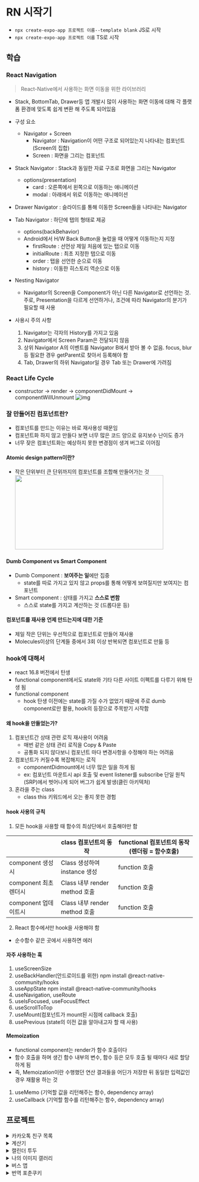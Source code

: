 # RN 시작기

- `npx create-expo-app 프로젝트 이름--template blank` JS로 시작
- `npx create-expo-app 프로젝트 이름` TS로 시작

## 학습

### React Navigation

> React-Native에서 사용하는 화면 이동을 위한 라이브러리

- Stack, BottomTab, Drawer등 앱 개발시 많이 사용하는 화면 이동에 대해 각 플랫폼 환경에 맞도록 쉽게 변환 해 주도록 되어있음
- 구성 요소
  - Navigator + Screen
    - Navigator : Navigation이 어떤 구조로 되어있는지 나타내는 컴포넌트(Screen의 집합)
    - Screen : 화면을 그리는 컴포넌트
- Stack Navigator : Stack과 동일한 자료 구조로 화면을 그리는 Navigator
  - options(presentation)
    - card : 오른쪽에서 왼쪽으로 이동하는 애니메이션
    - modal : 아래에서 위로 이동하는 애니메이션
- Drawer Navigator : 슬라이드를 통해 이동한 Screen들을 나타내는 Navigator
- Tab Navigator : 하단에 탭의 형태로 제공

  - options(backBehavior)
  - Android에서 H/W Back Button을 눌렀을 때 어떻게 이동하는지 지정
    - firstRoute : 선언상 제일 처음에 있는 탭으로 이동
    - initialRoute : 최초 지정한 탭으로 이동
    - order : 탭을 선언한 순으로 이동
    - history : 이동한 히스토리 역순으로 이동

- Nesting Navigator

  - Navigator의 Screen을 Component가 아닌 다른 Navigator로 선언하는 것. 주로, Presentation을 다르게 선언하거나, 조건에 따라 Navigator의 분기가 필요할 때 사용

- 사용시 주의 사항
  1. Navigator는 각자의 History를 가지고 있음
  2. Navigator에서 Screen Param은 전달되지 않음
  3. 상위 Navigator A의 이벤트를 Navigator B에서 받아 볼 수 없음. focus, blur등 필요한 경우 getParent로 찾아서 등록해야 함
  4. Tab, Drawer의 하위 Navigator일 경우 Tab 또는 Drawer에 가려짐

### React Life Cycle

- constructor -> render -> componentDidMount -> componentWillUnmount
  ![img]()

### 잘 만들어진 컴포넌트란?

- 컴포넌트를 만드는 이유는 바로 재사용성 때문임
- 컴포넌트화 하지 않고 만들다 보면 너무 많은 코드 양으로 유지보수 난이도 증가
- 너무 잦은 컴포넌트화는 예상하지 못한 변경점이 생겨 버그로 이어짐

#### Atomic design pattern이란?

- 작은 단위부터 큰 단위까지의 컴포넌트를 조합해 만들어가는 것
  <img src="https://github.com/user-attachments/assets/e6f4fc5e-6585-4a13-8bc1-7d2124926a99"  width="400" height="200"/>

#### Dumb Component vs Smart Component

- Dumb Component : **보여주는 일**에만 집중
  - state를 따로 가지고 있지 않고 props를 통해 어떻게 보여질지만 보여지는 컴포넌트
- Smart component : 상태를 가지고 **스스로 변함**
  - 스스로 state를 가지고 계산하는 것 (드롭다운 등)

#### 컴포넌트를 재사용 언제 만드는지에 대한 기준

- 제일 작은 단위는 우선적으로 컴포넌트로 만들어 재사용
- Molecules이상의 단계들 중에서 3회 이상 반복되면 컴포넌트로 만듦 등

### hook에 대해서

- react 16.8 버전에서 탄생
- functional component에서도 state와 기타 다른 사이트 이펙트를 다루기 위해 탄생 됨
- functional component
  - hook 탄생 이전에는 state를 가질 수가 없었기 때문에 주로 dumb component로만 활용, hook의 등장으로 주목받기 시작함

#### 왜 hook을 만들었는가?

1. 컴포넌트간 상태 관련 로직 재사용이 어려움
   - 매번 같은 상태 관리 로직을 Copy & Paste
   - 공통화 되지 않다보니 컴포넌트 마다 변경사항을 수정해야 하는 어려움
2. 컴포넌트가 커질수록 복잡해지는 로직
   - componentDidmount에서 너무 많은 일을 하게 됨
   - ex: 컴포넌트 마운트시 api 호출 및 event listener를 subscribe 단일 원칙(SRP)에서 벗어나게 되어 버그가 쉽게 발생(클린 아키텍처)
3. 혼라을 주는 class
   - class this 키워드에서 오는 좋지 못한 경험

#### hook 사용의 규칙

1. 모든 hook을 사용할 때 함수의 최상단에서 호출해야만 함

|                       | class 컴포넌트의 동작         | functional 컴포넌트의 동작(렌더링 = 함수호출) |
| --------------------- | ----------------------------- | --------------------------------------------- |
| component 생성 시     | Class 생성하여 instance 생성  | function 호출                                 |
| component 최초 렌더시 | Class 내부 render method 호출 | function 호출                                 |
| component 업데이트시  | Class 내부 render method 호출 | function 호출                                 |

2. React 함수에서만 hook을 사용해야 함

- 순수함수 같은 곳에서 사용하면 에러

#### 자주 사용하는 훅

1. useScreenSize
2. useBackHandler(안드로이드를 위한) npm install @react-native-community/hooks
3. useAppState npm install @react-native-community/hooks
4. useNavigation, useRoute
5. uselsFocused, useFocusEffect
6. useScrollToTop
7. useMount(컴포넌트가 mount된 시점에 callback 호출)
8. usePrevious (state의 이전 값을 알아내고자 할 때 사용)

#### Memoization

- functional component는 render가 함수 호출이다
- 함수 호출을 하며 생긴 함수 내부의 변수, 함수 등은 모두 호출 될 때마다 새로 할당하게 됨
- 즉, Memoization이란 수행했던 연산 결과들을 어딘가 저장한 뒤 동일한 입력값인 경우 재활용 하는 것

1. useMemo (기억할 값을 리턴해주는 함수, dependency array)
2. useCallback (기억할 함수를 리턴해주는 함수, dependency array)

## 프로젝트

<details>
<summary>카카오톡 친구 목록</summary>
<div markdown="1">
<img src="https://github.com/user-attachments/assets/e6079446-f05c-4caf-957d-610eaab35d4b"  width="200" height="400"/>

### 노치 영역

- 아이폰 X부터 생긴 화면 상하단의 영역을 노치라 부르며, 노치 영역 부터 렌더링
- 대처 방법
  1. 최상단 컴포넌트를 SafeAreaView 사용(안드로이드,아이폰)
  2. 라이브러리 사용()
     - `react-native-iphone-x-helper`(2022년 11월 부터 아카이빙 됨)
     - 대체 라이브러리 : `react-native-safe-area-context`

### 아이콘

- https://icons.expo.fyi/Index

### ScrollView vs FlatList

- ScrollView 역할 : 데이터가 단순히 화면에 벗어났을 때 스크롤을 생성해서 스와이프를 통해 벗어난 부분을 보여줄 수 있게 해주는데에 목적이 있음. 따라서 데이터의 양이 많지 않고 고정적일 때 사용(그러므로 friendList에 사용하기엔 적절하지 않음)
- FlatList : 한 번에 모든 데이터 대신에 화면에 보여지는 부분만을 렌더링 하기 때문에 스크롤 뷰에 비해 압도적인 성능을 보여줌.

### 스타일

- inline : 만약 서비스가 커지면 inline은 최적화 측면에서는 좋지 않음. 이유는 렌더링 될 때마다 새로운 object가 할당되기 때문
- StyleSheet : 어떤 스타일인지 또 한번 들어가봐야 하는 단점 있음
- Styled Component : 네이밍을 직접할 수 있으므로 StyleSheet보다 직관적

</div>
</details>

<details>
<summary>계산기</summary>
<div markdown="2">
<img src="https://github.com/user-attachments/assets/6df7f50b-0107-4f65-a441-9762694986d9"  width="200" height="400"/>

### UI

- 직관적이게 하기 위해 flex로 행을 나눈 뒤, 위에서 아래로 UI 그리기
- 7 ~ 9, 4 ~ 6, 1 ~ 3 부분은 같은 로직이라 배열 생성 후 map함수로 로직단축

### TextView 글자 수에 따라 글자 크기 줄이기

- `adjustsFontSizeToFit` 사용,
- `numberOfLines` 속성 이용해 한 줄로
- `minimumFontScale` 이용해 최소 크기 지정

### UI와 로직 분리

- custom hook으로 UI와 로직 분리

</div>
</details>

<details>
<summary>캘린더 투두</summary>
<div markdown="3">

<img src="https://github.com/user-attachments/assets/46c8c6ae-e816-4530-a460-b5af197dbc36"  width="200" height="400"/>

### UI

> - 배경 이미지를 전체적으로 먹이고 싶어 SafeAreaView가 아닌 그냥 View로 했고, FlastList에 statusBar의 높이 값 만큼 paddingTop을 주고 싶은 상황

1. react-native-iphont-x-helper 라이브러리를 이용해 statuBarHeight값을 구해 paddingTop에 주려고 했지만 더 이상은 사용하지 않는 라이브러리이며 테스트 기계가 iphone 15 pro라 height값이 정확하지 않았음
2. react-native-safe-area-context 라이브러리에 있는 ueSafeAreaInsets() 훅을 이용해 사용하려 했지만 SafeAreaProvider보다 먼저 선언이 되어 오류 발생

```js
export default function App() {
  const insets = useSafeAreaInsets()
  console.log(insets)
  ....
  return(
    <SafeAreaProvider>
     기존 코드 ...
    </SafeAreaProvider>
  )
}

```

3. SafeAreProvider 안에서 SafeAreaInsetsContext.Consumer를 이용해 구현

```js
<SafeAreaInsetsContext.Consumer>
  {(insets) => {
    console.log(insets); // {"bottom": 34, "left": 0, "right": 0, "top": 59}
    return (
      <FlatList
        contentContainerStyle={{ paddingTop: insets.top }}
        keyExtractor={(_, index) => `column-${index}`}
        data={columns}
        renderItem={renderItem}
        numColumns={7}
        ListHeaderComponent={ListHeaderComponent}
      />
    );
  }}
</SafeAreaInsetsContext.Consumer>
```

> - TextInput이 하단에 위치하는데 keyboard가 올라오면서 TextInput이 덮여지는 형상

1. KeyboardAvoidingView로 해결
2. keybord가 올라온 후 날짜를 누르면 키보드가 내려가지만 여백을 누르면 내려가지지 않아 최상단 컴포넌트를 Pressable로 수정 후 누르면 이벤트를 삭제하는 방식으로 수정

</div>
</details>

<details>
<summary>나의 이미지 갤러리</summary>
<div markdown="4">

<img src="https://github.com/user-attachments/assets/9e0b408b-aecd-45c4-904d-bdd81a48c5e9"  width="200" height="400"/>

### 내장 갤러리

- `expo-image-picker`를 이용한 갤러리

</div>
</details>

<details>
<summary>버스 앱</summary>
<div markdown="5">

<img src="https://github.com/user-attachments/assets/d238a154-ab92-40a8-8e62-e9abd34dfefd"  width="200" height="400"/>

### 버스 앱

- FlatList VS SectionList

  - SectionList는 sections라는 prop을 받아야함, FlatList는 그냥 data를 받으면 됨.
  - SectionList는 renderSectionHeader를 prop으로 받음

- refreshControl
  - FlatList, ScrollView 등 스크롤이 가능한 곳에서 스크롤Y가 0미만으로 되면 실행되는 이벤트

</div>
</details>

<details>
<summary>번역 포춘쿠키</summary>
<div markdown="6">

<img src="https://github.com/user-attachments/assets/36050a6b-9de1-4cbe-b6fb-eab0000a4813"  width="200" height="400"/>

### 번역기

- expo-localization
  - 기기에 설정된 첫번째 언어를 가져오게 해주는 것
  - 현지화(로케일) 지원
- i18n-js

  - 다국어 지원

- splash-screen

  - splash img를 컨트롤할 수 있게 해주는 것
  - 만약 통신하는 무언가가 있다고 가정했을 때 통신이
    다 끝나고 splashScreen을 끄면 앱이 오히려 더 느리다는 인상을 줌
  - 그러므로 splashScreen은 필수적인 요소가 다 준비되면 얼른 닫고, 그 다음에 로딩되는 데이터가 있으면 추가적으로 로딩화면을 보여주는게 더 이상적

- Lottie
  - 로딩화면을 띄워주기 위해
  - 보통 움직이는 애니메이션을 표현하려면 GIF 사용, 그러나 길이별로 해상도에 따라서 대응하기 때문에 파일이 무거워진다.
  - Lottie는 애니메이션을 코드로 변환해주기 때문에 Vector 이미지 처럼 사이즈 변경에 손실이 없는 것이 특징
  </div>
    </details>
